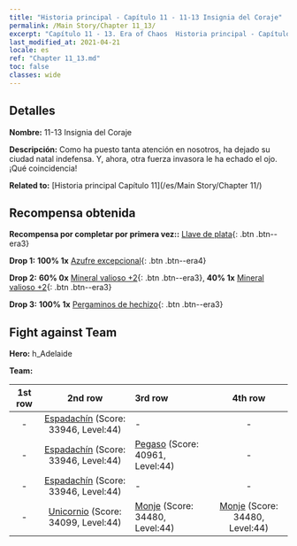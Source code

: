 ```yaml
---
title: "Historia principal - Capítulo 11 - 11-13 Insignia del Coraje"
permalink: /Main Story/Chapter 11_13/
excerpt: "Capítulo 11 - 13. Era of Chaos  Historia principal - Capítulo 11_13. 11-13 Insignia del Coraje"
last_modified_at: 2021-04-21
locale: es
ref: "Chapter 11_13.md"
toc: false
classes: wide
---
```


## Detalles

 **Nombre:** 11-13 Insignia del Coraje

 **Descripción:** Como ha puesto tanta atención en nosotros, ha dejado su ciudad natal indefensa. Y, ahora, otra fuerza invasora le ha echado el ojo. ¡Qué coincidencia!

 **Related to:** [Historia principal Capítulo 11](/es/Main Story/Chapter 11/)

## Recompensa obtenida

 **Recompensa por completar por primera vez::** [Llave de plata](/es/Items/con_693/){: .btn .btn--era3}

 **Drop 1:** **100% 1x** [Azufre excepcional](/es/Items/mat_36/){: .btn .btn--era4}

 **Drop 2:** **60% 0x** [Mineral valioso +2](/es/Items/mat_26/){: .btn .btn--era3}, **40% 1x** [Mineral valioso +2](/es/Items/mat_26/){: .btn .btn--era3}

 **Drop 3:** **100% 1x** [Pergaminos de hechizo](/es/Items/con_694/){: .btn .btn--era3}


## Fight against Team
 **Hero:** h_Adelaide

 **Team:**


  | 1st row | 2nd row | 3rd row | 4th row |
  |:----:|:----:|:----|:----:|
  | - | [Espadachín](/es/units/Swordsman/) (Score: 33946, Level:44)  | - | - |
  | - | [Espadachín](/es/units/Swordsman/) (Score: 33946, Level:44)  | [Pegaso](/es/units/Pegasus/) (Score: 40961, Level:44)  | - |
  | - | [Espadachín](/es/units/Swordsman/) (Score: 33946, Level:44)  | - | - |
  | - | [Unicornio](/es/units/Unicorn/) (Score: 34099, Level:44)  | [Monje](/es/units/Monk/) (Score: 34480, Level:44)  | [Monje](/es/units/Monk/) (Score: 34480, Level:44)  |


